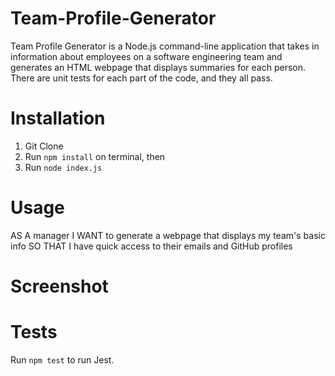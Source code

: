 # Team-Profile-Generator

Team Profile Generator is a Node.js command-line application that takes in information about employees on a software engineering team and generates an HTML webpage that displays summaries for each person. There are unit tests for each part of the code, and they all pass.

# Installation
1. Git Clone
2. Run `npm install` on terminal, then
3. Run `node index.js`

# Usage
AS A manager
I WANT to generate a webpage that displays my team's basic info
SO THAT I have quick access to their emails and GitHub profiles

# Screenshot


# Tests
Run `npm test` to run Jest.